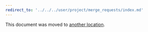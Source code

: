 ```yaml
---
redirect_to: '../../../user/project/merge_requests/index.md'
---
```


This document was moved to [another location](../../../user/project/merge_requests/index.md).

<!-- This redirect file can be deleted after <2021-08-13>. -->
<!-- Before deletion, see: https://docs.gitlab.com/ee/development/documentation/#move-or-rename-a-page -->
